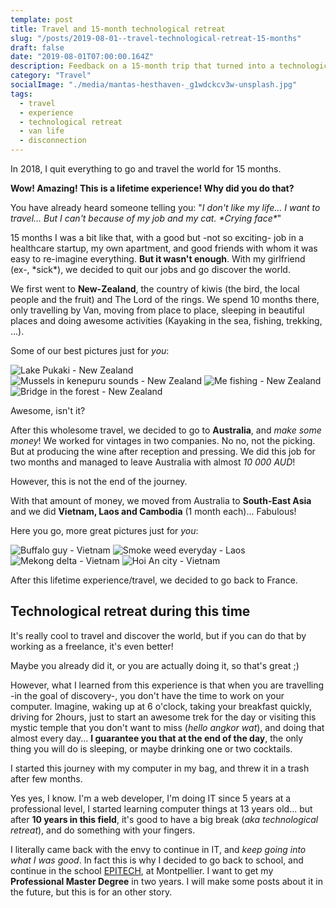 ```yaml
---
template: post
title: Travel and 15-month technological retreat
slug: "/posts/2019-08-01--travel-technological-retreat-15-months"
draft: false
date: "2019-08-01T07:00:00.164Z"
description: Feedback on a 15-month trip that turned into a technological retreat
category: "Travel"
socialImage: "./media/mantas-hesthaven-_g1wdckcv3w-unsplash.jpg"
tags:
  - travel
  - experience
  - technological retreat
  - van life
  - disconnection
---
```


In 2018, I quit everything to go and travel the world for 15 months.

**Wow! Amazing! This is a lifetime experience! Why did you do that?**

You have already heard someone telling you: "_I don't like my life... I want to travel... But I can't because of my job and my cat. \*Crying face\*_"

15 months I was a bit like that, with a good but -not so exciting- job in a healthcare startup, my own apartment, and good friends with whom it was easy to re-imagine everything. **But it wasn't enough**. With my girlfriend (ex-, \*sick\*), we decided to quit our jobs and go discover the world.

We first went to **New-Zealand**, the country of kiwis (the bird, the local people and the fruit) and The Lord of the rings. We spend 10 months there, only travelling by Van, moving from place to place, sleeping in beautiful places and doing awesome activities (Kayaking in the sea, fishing, trekking, ...).

Some of our best pictures just for _you_:
<div class="grid-images">
  <img src="/media/lake_pukaki_nz.jpg" title="Lake Pukaki - New Zealand" alt="Lake Pukaki - New Zealand" />
  <img src="/media/mussels_kenepuru.jpg" title="Mussels in kenepuru sounds - New Zealand" alt="Mussels in kenepuru sounds - New Zealand" />
  <img src="/media/fishing.jpg" title="Me fishing - New Zealand" alt="Me fishing - New Zealand" />
  <img src="/media/bridge_forest.jpg" title="Bridge in the forest - New Zealand" alt="Bridge in the forest - New Zealand" />
</div>

Awesome, isn't it?

After this wholesome travel, we decided to go to **Australia**, and _make some money_! We worked for vintages in two companies. No no, not the picking. But at producing the wine after reception and pressing.
We did this job for two months and managed to leave Australia with almost _10 000 AUD_!

However, this is not the end of the journey.

With that amount of money, we moved from Australia to **South-East Asia** and we did **Vietnam, Laos and Cambodia** (1 month each)... Fabulous!

Here you go, more great pictures just for _you_:
<div class="grid-images">
  <img src="/media/buffalo_vietnam.jpg" title="Buffalo guy - Vietnam" alt="Buffalo guy - Vietnam" />
  <img src="/media/weed_field.jpg" title="Smoke weed everyday - Laos" alt="Smoke weed everyday - Laos" />
  <img src="/media/mekong.jpg" title="Mekong delta - Vietnam" alt="Mekong delta - Vietnam" />
  <img src="/media/hoian.jpg" title="Hoi An city - Vietnam" alt="Hoi An city - Vietnam" />
</div>

After this lifetime experience/travel, we decided to go back to France.

## Technological retreat during this time

It's really cool to travel and discover the world, but if you can do that by working as a freelance, it's even better!

Maybe you already did it, or you are actually doing it, so that's great ;) 

However, what I learned from this experience is that when you are travelling -in the goal of discovery-, you don't have the time to work on your computer. Imagine, waking up at 6 o'clock, taking your breakfast quickly, driving for 2hours, just to start an awesome trek for the day or visiting this mystic temple that you don't want to miss (_hello angkor wat_), and doing that almost every day... **I guarantee you that at the end of the day**, the only thing you will do is sleeping, or maybe drinking one or two cocktails.

I started this journey with my computer in my bag, and threw it in a trash after few months.

Yes yes, I know. I'm a web developer, I'm doing IT since 5 years at a professional level, I started learning computer things at 13 years old... but after **10 years in this field**, it's good to have a big break (_aka technological retreat_), and do something with your fingers. 

I literally came back with the envy to continue in IT, and _keep going into what I was good_. In fact this is why I decided to go back to school, and continue in the school [EPITECH](https://www.epitech.eu/fr/), at Montpellier. I want to get my **Professional Master Degree** in two years. I will make some posts about it in the future, but this is for an other story.
